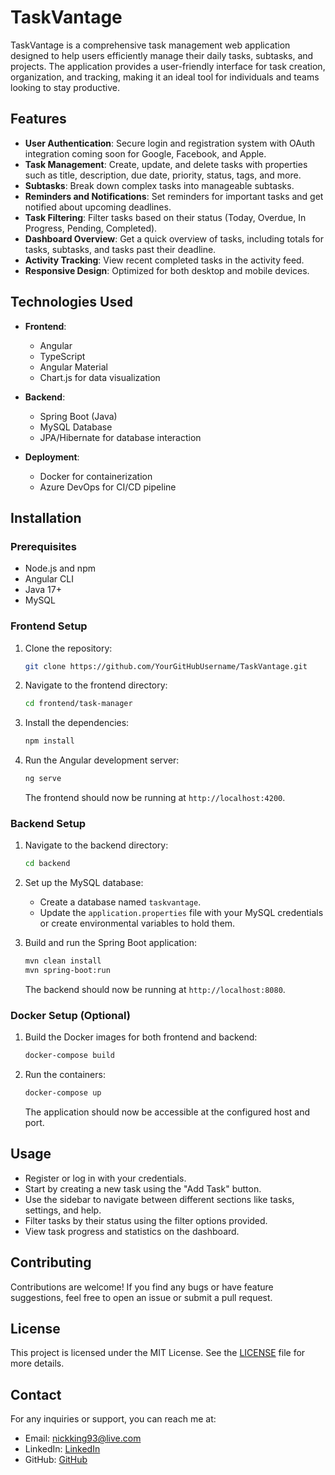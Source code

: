 # TaskVantage

TaskVantage is a comprehensive task management web application designed to help users efficiently manage their daily tasks, subtasks, and projects. The application provides a user-friendly interface for task creation, organization, and tracking, making it an ideal tool for individuals and teams looking to stay productive.

## Features

- **User Authentication**: Secure login and registration system with OAuth integration coming soon for Google, Facebook, and Apple.
- **Task Management**: Create, update, and delete tasks with properties such as title, description, due date, priority, status, tags, and more.
- **Subtasks**: Break down complex tasks into manageable subtasks.
- **Reminders and Notifications**: Set reminders for important tasks and get notified about upcoming deadlines.
- **Task Filtering**: Filter tasks based on their status (Today, Overdue, In Progress, Pending, Completed).
- **Dashboard Overview**: Get a quick overview of tasks, including totals for tasks, subtasks, and tasks past their deadline.
- **Activity Tracking**: View recent completed tasks in the activity feed.
- **Responsive Design**: Optimized for both desktop and mobile devices.

## Technologies Used

- **Frontend**:
  - Angular
  - TypeScript
  - Angular Material
  - Chart.js for data visualization

- **Backend**:
  - Spring Boot (Java)
  - MySQL Database
  - JPA/Hibernate for database interaction

- **Deployment**:
  - Docker for containerization
  - Azure DevOps for CI/CD pipeline

## Installation

### Prerequisites

- Node.js and npm
- Angular CLI
- Java 17+
- MySQL

### Frontend Setup

1. Clone the repository:
   ```bash
   git clone https://github.com/YourGitHubUsername/TaskVantage.git
   ```
2. Navigate to the frontend directory:
   ```bash
   cd frontend/task-manager
   ```
3. Install the dependencies:
   ```bash
   npm install
   ```
4. Run the Angular development server:
   ```bash
   ng serve
   ```
   The frontend should now be running at `http://localhost:4200`.

### Backend Setup

1. Navigate to the backend directory:
   ```bash
   cd backend
   ```
2. Set up the MySQL database:
   - Create a database named `taskvantage`.
   - Update the `application.properties` file with your MySQL credentials or create environmental variables to hold them.

3. Build and run the Spring Boot application:
   ```bash
   mvn clean install
   mvn spring-boot:run
   ```
   The backend should now be running at `http://localhost:8080`.

### Docker Setup (Optional)

1. Build the Docker images for both frontend and backend:
   ```bash
   docker-compose build
   ```
2. Run the containers:
   ```bash
   docker-compose up
   ```
   The application should now be accessible at the configured host and port.

## Usage

- Register or log in with your credentials.
- Start by creating a new task using the "Add Task" button.
- Use the sidebar to navigate between different sections like tasks, settings, and help.
- Filter tasks by their status using the filter options provided.
- View task progress and statistics on the dashboard.

## Contributing

Contributions are welcome! If you find any bugs or have feature suggestions, feel free to open an issue or submit a pull request.

## License

This project is licensed under the MIT License. See the [LICENSE](./policy.md) file for more details.

## Contact

For any inquiries or support, you can reach me at:
- Email: [nickking93@live.com](mailto:nickking93@live.com)
- LinkedIn: [LinkedIn](www.linkedin.com/in/rnking93)
- GitHub: [GitHub](https://github.com/quigonwhiskey)